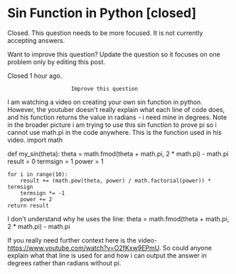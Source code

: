 
# Sin Function in Python [closed]







Closed. This question needs to be more focused. It is not currently accepting answers.
                        
                    










Want to improve this question? Update the question so it focuses on one problem only by editing this post.


Closed 1 hour ago.







                        Improve this question
                    



I am watching a video on creating your own sin function in python. However, the youtuber doesn't really explain what each line of code does, and his function returns the value in radians - i need mine in degrees.
Note in the broader picture i am trying to use this sin function to prove pi so i cannot use math.pi in the code anywhere. This is the function used in his video.
import math

def my_sin(theta):
    theta = math.fmod(theta + math.pi, 2 * math.pi) - math.pi
    result = 0
    termsign = 1
    power = 1

    for i in range(10):
        result += (math.pow(theta, power) / math.factorial(power)) * termsign
        termsign *= -1
        power += 2
    return result

I don't understand why he uses the line:
theta = math.fmod(theta + math.pi, 2 * math.pi) - math.pi

If you really need further context here is the video- https://www.youtube.com/watch?v=O2fKxw9EPmU.
So could anyone explain what that line is used for and how i can output the answer in degrees  rather than radians without pi.

        